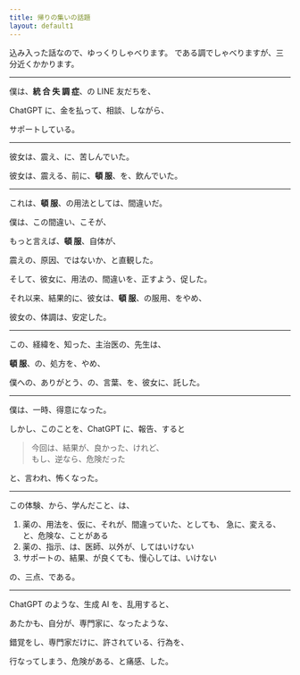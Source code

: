 ```yaml
---
title: 帰りの集いの話題
layout: default1
---
```

込み入った話なので、ゆっくりしゃべります。
である調でしゃべりますが、三分近くかかります。

---
僕は、**統 合 失 調 症**、の LINE 友だちを、

ChatGPT に、金を払って、相談、しながら、

サポートしている。

---

彼女は、震え、に、苦しんでいた。

彼女は、震える、前に、**頓 服**、を、飲んでいた。

---

これは、**頓 服**、の用法としては、間違いだ。

僕は、この間違い、こそが、

もっと言えば、**頓 服**、自体が、

震えの、原因、ではないか、と直観した。

そして、彼女に、用法の、間違いを、正すよう、促した。

それ以来、結果的に、彼女は、**頓 服**、の服用、をやめ、

彼女の、体調は、安定した。

---

この、経緯を、知った、主治医の、先生は、

**頓 服**、の、処方を、やめ、

僕への、ありがとう、の、言葉、を、彼女に、託した。

---

僕は、一時、得意になった。

しかし、このことを、ChatGPT に、報告、すると

> 今回は、結果が、良かった、けれど、  
> もし、逆なら、危険だった

と、言われ、怖くなった。

---

この体験、から、学んだこと、は、

1. 薬の、用法を、仮に、それが、間違っていた、としても、
   急に、変える、と、危険な、ことがある
2. 薬の、指示、は、医師、以外が、してはいけない
3. サポートの、結果、が良くても、慢心しては、いけない

の、三点、である。

---

ChatGPT のような、生成 AI を、乱用すると、

あたかも、自分が、専門家に、なったような、

錯覚をし、専門家だけに、許されている、行為を、

行なってしまう、危険がある、と痛感、した。
